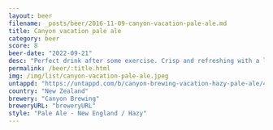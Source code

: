 ```yaml
---
layout: beer
filename: _posts/beer/2016-11-09-canyon-vacation-pale-ale.md
title: Canyon vacation pale ale
category: beer
score: 8
beer-date: "2022-09-21"
desc: "Perfect drink after some exercise. Crisp and refreshing with a little fruity flavour"
permalink: /beer/:title.html
img: /img/list/canyon-vacation-pale-ale.jpeg
untappd: "https://untappd.com/b/canyon-brewing-vacation-hazy-pale-ale/4618969"
country: "New Zealand"
brewery: "Canyon Brewing"
breweryURL: "breweryURL"
style: "Pale Ale - New England / Hazy"
---
```

